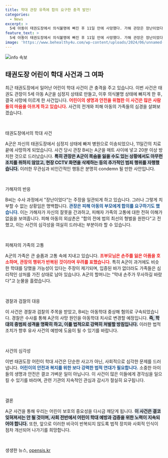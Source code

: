 ```yaml
---
title: 학대 관장 유족에 합의 요구한 충격 발언!
categories:
  - News
excerpt: >
  5세 아동이 태권도장에서 의식불명에 빠진 후 11일 만에 사망했다. 가해 관장은 장난이었다고 주장하며 합의를 요구했지만, 유족은 그의 최고 형벌을 바란다. 사건의 충격과 아동학대의 심각성을 일깨우는 이 비극적 이야기, 자세한 내용을 확인해보세요.
feature_text: >
  5세 아동이 태권도장에서 의식불명에 빠진 후 11일 만에 사망했다. 가해 관장은 장난이었다고 주장하며 합의를 요구했지만, 유족은 그의 최고 형벌을 바란다. 사건의 충격과 아동학대의 심각성을 일깨우는 이 비극적 이야기, 자세한 내용을 확인해보세요.
image: 'https://www.behealthy4u.com/wp-content/uploads/2024/06/unnamed-file.png'
---
```


<p><img src="https://www.behealthy4u.com/wp-content/uploads/2024/06/unnamed-file.png" alt="info 속보" /></p>

<h2 data-ke-size="size26">태권도장 어린이 학대 사건과 그 여파</h2>

<p data-ke-size="size16">최근 태권도장에서 일어난 어린이 학대 사건이 큰 충격을 주고 있습니다. 이번 사건은 태권도 관장이 5세 아동 A군을 심정지 상태로 만들고, 이후 의식불명 상태에 빠지게 한 후, 결국 사망에 이르게 한 사건입니다. <b><span style="color: #ee2323;">어린이의 생명과 안전을 위협한 이 사건은 많은 사람들의 마음을 아프게 하고 있습니다.</span></b> 사건의 전개와 피해 아동의 가족들의 심경을 살펴보겠습니다.</p>

<p data-ke-size="size16">&nbsp;</p>

<p>태권도장에서의 학대 사건</p>

<p data-ke-size="size16">A군은 자신의 태권도장에서 심정지 상태에 빠져 병원으로 이송되었으나, 11일간의 치료 끝에 사망하게 되었습니다. 사건 당시 관장 B씨는 A군을 매트 사이에 넣고 20분 이상 방치한 것으로 드러났습니다. <b><span style="background-color: #21538527;">특히 관장은 A군이 목숨을 잃을 수도 있는 상황에서도 아무런 조치를 취하지 않았고, 현장 CCTV 화면을 삭제하는 등의 추가적인 범죄 행위를 자행했습니다.</span></b> 이러한 무관심과 비인간적인 행동은 분명히 condemn 될 만한 사안입니다.</p>

<p data-ke-size="size16">&nbsp;</p>

<p>가해자의 반응</p>

<p data-ke-size="size16">B씨는 수사 과정에서 "장난이었다"는 주장을 일관되게 하고 있습니다. 그러나 그렇게 치부할 수 없는 상황임은 명백합니다. <b><span style="color: #1a5490;">관장은 피해 아동의 부모에게 합의를 요구하기도 했습니다.</span></b> 이는 가해자가 자신의 잘못을 간과하고, 피해자 가족의 고통에 대한 전혀 이해가 없음을 보여줍니다. 피해 아동의 외삼촌은 "합의 전에 법의 최선의 형벌을 원한다"고 전했고, 이는 사건의 심각성을 여실히 드러내는 부분이라 할 수 있습니다.</p>

<p data-ke-size="size16">&nbsp;</p>

<p>피해자의 가족의 고통</p>

<p data-ke-size="size16">A군의 가족은 큰 슬픔과 고통 속에 지내고 있습니다. <b><span style="color: #ee2323;">조부모님은 손주를 잃은 아픔을 호소하며, 관장의 행위가 반복된 것이라며 우려를 표했습니다.</span></b> 특히 A군이 과거에도 비슷한 학대를 당했을 가능성이 있다는 주장이 제기되며, 입증된 바가 없더라도 가족들은 심리적인 상처를 가진 상태로 남아 있습니다. A군의 할머니는 "막내 손주가 무사하길 바랐다"고 눈물을 흘렸습니다.</p>

<p data-ke-size="size16">&nbsp;</p>

<p>경찰과 검찰의 대응</p>

<p data-ke-size="size16">이 사건은 경찰과 검찰의 주목을 받았고, B씨는 아동학대 중상해 혐의로 구속되었습니다. 경찰은 수사를 통해 A군의 사망 원인을 아동학대 치사로 변경할 예정입니다. <b><span style="background-color: #21538527;">즉, 학대의 중범죄 성격을 명확히 하고, 이를 법적으로 강력히 처벌할 방침입니다.</span></b> 이러한 법적 조치가 향후 유사 사건의 예방에 도움이 될 수 있기를 바랍니다.</p>

<p data-ke-size="size16">&nbsp;</p>

<p>사건의 심각성</p>

<p data-ke-size="size16">이번 태권도장 어린이 학대 사건은 단순한 사고가 아닌, 사회적으로 심각한 문제를 드러냅니다. <b><span style="color: #1a5490;">어린이의 안전과 복지를 위한 보다 강력한 법적 연대가 필요합니다.</span></b> 소중한 아이들의 생명과 안전은 결코 가벼운 일이 아닙니다. 이 사건이 많은 이들에게 경각심을 일으킬 수 있기를 바라며, 관련 기관의 지속적인 관심과 감시가 절실히 요구됩니다.</p>

<p data-ke-size="size16">&nbsp;</p>

<p>결론</p>

<p data-ke-size="size16">A군 사건을 통해 우리는 어린이 보호의 중요성을 다시금 깨닫게 됩니다. <b><span style="background-color: #21538527;">이 사건은 결코 잊혀져서는 안 될 것이며, 사회 전반에서 어린이 학대 예방과 검증을 위한 노력이 지속되어야 합니다.</span></b> 또한, 앞으로 이러한 비극이 반복되지 않도록 법적 장치와 사회적 인식이 점차 개선되어 나가기를 희망합니다.</p>

<p data-ke-size="size16">&nbsp;</p>
생생한 뉴스, <a href="https://opensis.kr" rel="dofollow">opensis.kr</a>


